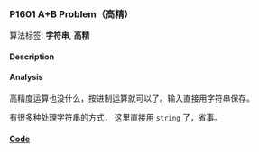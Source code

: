 ### P1601 A+B Problem（高精）

算法标签: **字符串**, **高精**


#### Description

#### Analysis

高精度运算也没什么，按进制运算就可以了。输入直接用字符串保存。

有很多种处理字符串的方式， 这里直接用 `string` 了，省事。

#### [Code](../cpp/p1601.cpp) 

